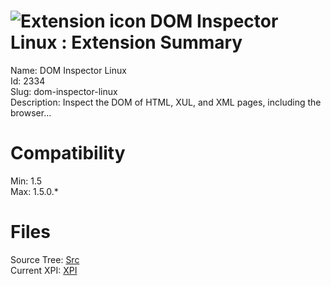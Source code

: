 # ![Extension icon](https://addons.thunderbird.net/static/img/addon-icons/default-64.png) DOM Inspector Linux : Extension Summary

Name: DOM Inspector Linux  
Id: 2334  
Slug: dom-inspector-linux  
Description: Inspect the DOM of HTML, XUL, and XML pages, including the browser...
  

# Compatibility
Min: 1.5  
Max: 1.5.0.*  

# Files

Source Tree: [Src](C:/Dev/Thunderbird/ThunderKdB/xall/xOther/2334-dom-inspector-linux/src)  
Current XPI: [XPI](C:/Dev/Thunderbird/ThunderKdB/xall/xOther/2334-dom-inspector-linux/xpi)  



